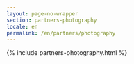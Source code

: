 ```yaml
---
layout: page-no-wrapper
section: partners-photography
locale: en
permalink: /en/partners/photography
---
```


<div class="wrapper">
  {% include partners-photography.html %}
</div>
